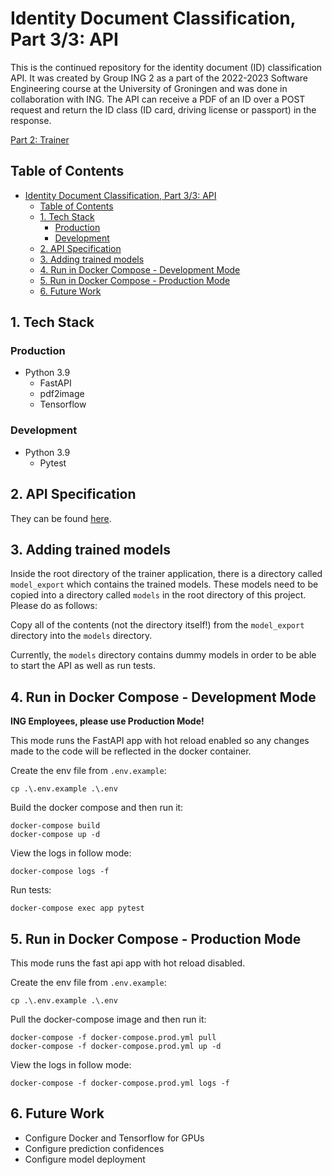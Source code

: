 # Identity Document Classification, Part 3/3: API

This is the continued repository for the identity document (ID) classification API. It was created by Group ING 2 as a part of the 2022-2023 Software Engineering course at the University of Groningen and was done in collaboration with ING. The API can receive a PDF of an ID over a POST request and return the ID class (ID card, driving license or passport) in the response.

[Part 2: Trainer](https://github.com/stipefrkovic/identity-document-classification-trainer)

## Table of Contents

- [Identity Document Classification, Part 3/3: API](#identity-document-classification-part-33-api)
  - [Table of Contents](#table-of-contents)
  - [1. Tech Stack](#1-tech-stack)
    - [Production](#production)
    - [Development](#development)
  - [2. API Specification](#2-api-specification)
  - [3. Adding trained models](#3-adding-trained-models)
  - [4. Run in Docker Compose - Development Mode](#4-run-in-docker-compose---development-mode)
  - [5. Run in Docker Compose - Production Mode](#5-run-in-docker-compose---production-mode)
  - [6. Future Work](#6-future-work)

## 1. Tech Stack

### Production

- Python 3.9
  - FastAPI
  - pdf2image
  - Tensorflow

### Development

- Python 3.9
  - Pytest

## 2. API Specification

They can be found [here](spec.yml).

## 3. Adding trained models

Inside the root directory of the trainer application, there is a directory called `model_export` which contains the trained models. These models need to be copied into a directory called `models` in the root directory of this project. Please do as follows:

Copy all of the contents (not the directory itself!) from the `model_export` directory into the `models` directory.

Currently, the `models` directory contains dummy models in order to be able to start the API as well as run tests.

## 4. Run in Docker Compose - Development Mode

**ING Employees, please use Production Mode!**

This mode runs the FastAPI app with hot reload enabled so any changes made to the code will be reflected in the docker container.

Create the env file from `.env.example`:

```terminal
cp .\.env.example .\.env
```

Build the docker compose and then run it:

```terminal
docker-compose build
docker-compose up -d
```

View the logs in follow mode:

```terminal
docker-compose logs -f
```

Run tests:

```terminal
docker-compose exec app pytest
```

## 5. Run in Docker Compose - Production Mode

This mode runs the fast api app with hot reload disabled.

Create the env file from `.env.example`:

```terminal
cp .\.env.example .\.env
```

Pull the docker-compose image and then run it:

```terminal
docker-compose -f docker-compose.prod.yml pull
docker-compose -f docker-compose.prod.yml up -d
```

View the logs in follow mode:

```terminal
docker-compose -f docker-compose.prod.yml logs -f
```

## 6. Future Work

 - Configure Docker and Tensorflow for GPUs
 - Configure prediction confidences
 - Configure model deployment
